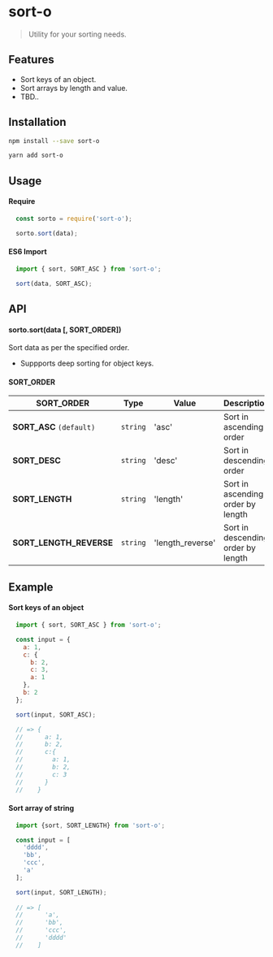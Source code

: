 # sort-o
> Utility for your sorting needs.

## Features
- Sort keys of an object.
- Sort arrays by length and value.
- TBD..

## Installation

```bash
npm install --save sort-o
```

```bash
yarn add sort-o
```

## Usage

#### Require 

```js
  const sorto = require('sort-o');

  sorto.sort(data);
```

#### ES6 Import

```js
  import { sort, SORT_ASC } from 'sort-o';

  sort(data, SORT_ASC);
```

## API

#### sorto.sort(data [, SORT_ORDER])
Sort data as per the specified order.
 - Suppports deep sorting for object keys.

#### SORT_ORDER
| SORT_ORDER | Type | Value | Description |
|-----------------|----------|----------|--------------------------------------------|
| **SORT_ASC** `(default)` | `string` | 'asc' | Sort in ascending order |
| **SORT_DESC** | `string` | 'desc' | Sort in descending order |
| **SORT_LENGTH** | `string` | 'length' | Sort in ascending order by length |
| **SORT_LENGTH_REVERSE** | `string` | 'length_reverse' | Sort in descending order by length |

## Example

#### Sort keys of an object
```js
  import { sort, SORT_ASC } from 'sort-o';

  const input = {
    a: 1,
    c: {
      b: 2,
      c: 3,
      a: 1
    },
    b: 2
  };

  sort(input, SORT_ASC);

  // => {
  //      a: 1,
  //      b: 2, 
  //      c:{
  //        a: 1,
  //        b: 2,
  //        c: 3
  //      }
  //    }
```

#### Sort array of string
```js
  import {sort, SORT_LENGTH} from 'sort-o';

  const input = [
    'dddd',
    'bb',
    'ccc',
    'a'
  ];

  sort(input, SORT_LENGTH);
  
  // => [
  //      'a',
  //      'bb',
  //      'ccc',
  //      'dddd'
  //    ]
```
